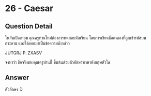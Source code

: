 # 26 - Caesar
## Question Detail
ในวันเปิดเทอม คุณครูท่านใหม่ต้องการทดสอบนักเรียน โดยการเขียนชื่อตนเองที่ถูกเข้ารหัสบนกระดาน และได้ออกมาเป็นข้อความดังกล่าว

JUTGRJ P. ZXASV

จงหาว่า ชื่อจริงของคุณครูท่านนี้ ขึ้นต้นด้วยตัวอักษรภาษาอังกฤษตัวใด

## Answer
ตัวอักษร D
